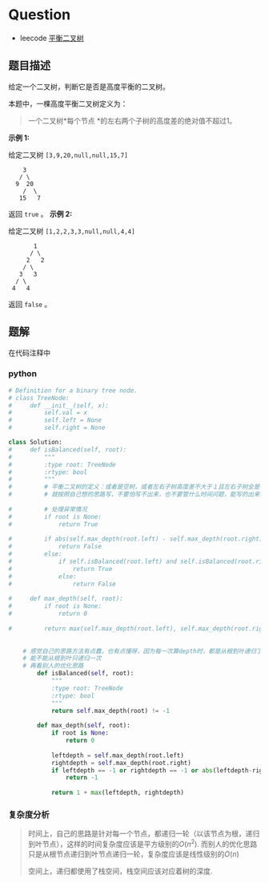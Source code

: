 # Question

- leecode [平衡二叉树](https://leetcode-cn.com/problems/balanced-binary-tree/)

## 题目描述

给定一个二叉树，判断它是否是高度平衡的二叉树。

本题中，一棵高度平衡二叉树定义为：

> 一个二叉树*每个节点 *的左右两个子树的高度差的绝对值不超过1。

**示例 1:**

给定二叉树 `[3,9,20,null,null,15,7]`

```
    3
   / \
  9  20
    /  \
   15   7
```

返回 `true` 。
**示例 2:**

给定二叉树 `[1,2,2,3,3,null,null,4,4]`

```
       1
      / \
     2   2
    / \
   3   3
  / \
 4   4

```

返回 `false` 。

## 题解

在代码注释中

### python

```python
# Definition for a binary tree node.
# class TreeNode:
#     def __init__(self, x):
#         self.val = x
#         self.left = None
#         self.right = None

class Solution:
#     def isBalanced(self, root):
#         """
#         :type root: TreeNode
#         :rtype: bool
#         """
#         # 平衡二叉树的定义：或者是空树，或者左右子树高度差不大于１且左右子树全是平衡二叉树
#         # 就按照自己想的思路写，不要怕写不出来，也不要管什么时间问题，能写的出来再说
        
#         # 处理异常情况
#         if root is None:
#             return True
        
#         if abs(self.max_depth(root.left) - self.max_depth(root.right)) > 1:
#             return False
#         else:
#             if self.isBalanced(root.left) and self.isBalanced(root.right):
#                 return True
#             else:
#                 return False
        
#     def max_depth(self, root):
#         if root is None:
#             return 0
        
#         return max(self.max_depth(root.left), self.max_depth(root.right)) + 1
    
    
    # 感觉自己的思路方法有点蠢，也有点慢呀，因为每一次算depth时，都是从根到叶递归了一次，
    # 能不能从根到叶只递归一次
    # 再看别人的优化思路
        def isBalanced(self, root):
            """
            :type root: TreeNode
            :rtype: bool
            """
            return self.max_depth(root) != -1
        
        def max_depth(self, root):
            if root is None:
                return 0
            
            leftdepth = self.max_depth(root.left)
            rightdepth = self.max_depth(root.right)
            if leftdepth == -1 or rightdepth == -1 or abs(leftdepth-rightdepth) > 1:
                return -1
            
            return 1 + max(leftdepth, rightdepth)
```

### 复杂度分析

> 时间上，自己的思路是针对每一个节点，都递归一轮（以该节点为根，递归到叶节点），这样的时间复杂度应该是平方级别的$O(n^2)$. 而别人的优化思路只是从根节点递归到叶节点递归一轮，复杂度应该是线性级别的$O(n)$
>
> 空间上，递归都使用了栈空间，栈空间应该对应着树的深度.
